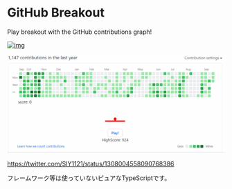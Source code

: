 # GitHub Breakout

Play breakout with the GitHub contributions graph!

[![img](https://developer.chrome.com/webstore/images/ChromeWebStore_Badge_v2_206x58.png)](https://chrome.google.com/webstore/detail/github-breakout/pjdnfcgenganjboibkcacickkpmnfimn)

![img](./intro.gif)

https://twitter.com/SIY1121/status/1308004558090768386

フレームワーク等は使っていないピュアなTypeScriptです。